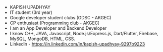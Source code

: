 - KAPISH UPADHYAY
- IT student (3rd year)
- Google developer student clubs (GDSC - AKGEC)
- CP enthusiast (Programming club - AKGEC)
- I am an App Developer and Backend Developer
- I know C++, JAVA, Javascript, Node.js/Express.js, Dart/Flutter, Firebase, MySQL, MongoDB, HTML, CSS.
- Linkedin - https://in.linkedin.com/in/kapish-upadhyay-9297b9223


